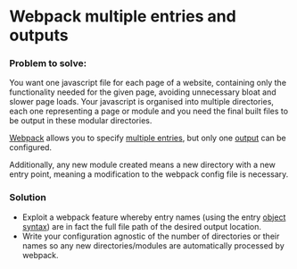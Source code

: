# Webpack multiple entries and outputs

### Problem to solve:
You want one javascript file for each page of a website, containing only the functionality needed for the given page, avoiding unnecessary bloat and slower page loads. Your javascript is organised into multiple directories, each one representing a page or module and you need the final built files to be output in these modular directories.

[Webpack](https://webpack.js.org/) allows you to specify [multiple entries](https://webpack.js.org/concepts/entry-points/), but only one [output](https://webpack.js.org/concepts/output/) can be configured.

Additionally, any new module created means a new directory with a new entry point, meaning a modification to the webpack config file is necessary.

### Solution
* Exploit a webpack feature whereby entry names (using the entry [object syntax](https://webpack.js.org/concepts/entry-points/#object-syntax)) are in fact the full file path of the desired output location.
* Write your configuration agnostic of the number of directories or their names so any new directories/modules are automatically processed by webpack.